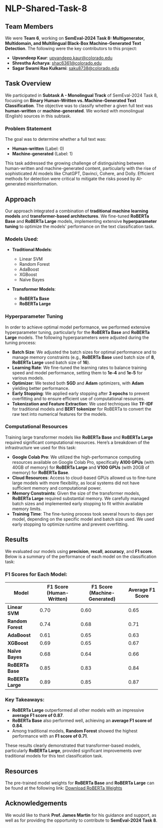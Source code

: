 # NLP-Shared-Task-8

## Team Members

We were **Team 6**, working on **SemEval-2024 Task 8: Multigenerator, Multidomain, and Multilingual Black-Box Machine-Generated Text Detection**.
The following were the key contributors to this project:

* **Upvandeep Kaur**: [upvandeep.kaur@colorado.edu](mailto:upvandeep.kaur@colorado.edu)
* **Shrestha Acharya**: [shac6361@colorado.edu](mailto:shac6361@colorado.edu)
* **Sagar Swami Rao Kulkarni**: [saku8738@colorado.edu](mailto:saku8738@colorado.edu)

## Task Overview

We participated in **Subtask A - Monolingual Track** of SemEval-2024 Task 8, focusing on **Binary Human-Written vs. Machine-Generated Text Classification**. The objective was to classify whether a given full text was **human-written** or **machine-generated**. We worked with monolingual (English) sources in this subtask.

### Problem Statement

The goal was to determine whether a full text was:

* **Human-written** (Label: 0)
* **Machine-generated** (Label: 1)

This task addressed the growing challenge of distinguishing between human-written and machine-generated content, particularly with the rise of sophisticated AI models like ChatGPT, Davinci, Cohere, and Dolly. Efficient methods for detection were critical to mitigate the risks posed by AI-generated misinformation.

## Approach

Our approach integrated a combination of **traditional machine learning models** and **transformer-based architectures**. We fine-tuned **RoBERTa Base** and **RoBERTa Large** models, implementing extensive **hyperparameter tuning** to optimize the models' performance on the text classification task.

### Models Used:

* **Traditional Models**:

  * Linear SVM
  * Random Forest
  * AdaBoost
  * XGBoost
  * Naïve Bayes

* **Transformer Models**:

  * **RoBERTa Base**
  * **RoBERTa Large**

### Hyperparameter Tuning

In order to achieve optimal model performance, we performed extensive hyperparameter tuning, particularly for the **RoBERTa Base** and **RoBERTa Large** models. The following hyperparameters were adjusted during the tuning process:

* **Batch Size**: We adjusted the batch sizes for optimal performance and to manage memory constraints (e.g., **RoBERTa Base** used batch size of **8**, **RoBERTa Large** used batch size of **16**).
* **Learning Rate**: We fine-tuned the learning rates to balance training speed and model performance, setting them to **1e-4** and **1e-5** for various models.
* **Optimizer**: We tested both **SGD** and **Adam** optimizers, with **Adam** yielding better performance.
* **Early Stopping**: We applied early stopping after **3 epochs** to prevent overfitting and to ensure efficient use of computational resources.
* **Tokenization and Feature Extraction**: We used techniques like **TF-IDF** for traditional models and **BERT tokenizer** for RoBERTa to convert the raw text into numerical features for the models.

### Computational Resources

Training large transformer models like **RoBERTa Base** and **RoBERTa Large** required significant computational resources. Here’s a breakdown of the infrastructure we used for this task:

* **Google Colab Pro**: We utilized the high-performance computing resources available on Google Colab Pro, specifically **A100 GPUs** (with 40GB of memory) for **RoBERTa Large** and **V100 GPUs** (with 20GB of memory) for **RoBERTa Base**.
* **Cloud Resources**: Access to cloud-based GPUs allowed us to fine-tune large models with more flexibility, as local systems did not have sufficient memory and computational power.
* **Memory Constraints**: Given the size of the transformer models, **RoBERTa Large** required substantial memory. We carefully managed batch sizes and implemented early stopping to fit within available memory limits.
* **Training Time**: The fine-tuning process took several hours to days per model, depending on the specific model and batch size used. We used early stopping to optimize runtime and prevent overfitting.

## Results

We evaluated our models using **precision**, **recall**, **accuracy**, and **F1 score**. Below is a summary of the performance of each model on the classification task:

### F1 Scores for Each Model:

| Model             | F1 Score (Human-Written) | F1 Score (Machine-Generated) | Average F1 Score |
| ----------------- | ------------------------ | ---------------------------- | ---------------- |
| **Linear SVM**    | 0.70                     | 0.60                         | 0.65             |
| **Random Forest** | 0.74                     | 0.68                         | 0.71             |
| **AdaBoost**      | 0.61                     | 0.65                         | 0.63             |
| **XGBoost**       | 0.69                     | 0.65                         | 0.67             |
| **Naïve Bayes**   | 0.68                     | 0.64                         | 0.66             |
| **RoBERTa Base**  | 0.85                     | 0.83                         | 0.84             |
| **RoBERTa Large** | 0.89                     | 0.85                         | 0.87             |

### Key Takeaways:

* **RoBERTa Large** outperformed all other models with an impressive **average F1 score of 0.87**.
* **RoBERTa Base** also performed well, achieving an **average F1 score of 0.84**.
* Among traditional models, **Random Forest** showed the highest performance with an **F1 score of 0.71**.

These results clearly demonstrated that transformer-based models, particularly **RoBERTa Large**, provided significant improvements over traditional models for this text classification task.

## Resources

The pre-trained model weights for **RoBERTa Base** and **RoBERTa Large** can be found at the following link:
[Download RoBERTa Weights](https://drive.google.com/drive/folders/1JbFDA-2eBpspj6PmfKxm6z3DBIK8-NfK?usp=sharing)

## Acknowledgements

We would like to thank **Prof. James Martin** for his guidance and support, as well as for providing the opportunity to contribute to **SemEval-2024 Task 8**.
